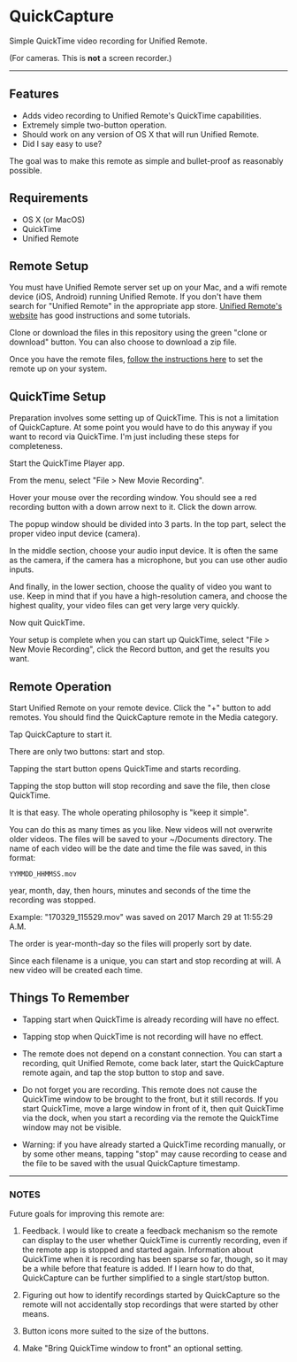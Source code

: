 # QuickCapture
Simple QuickTime video recording for Unified Remote.

(For cameras. This is **not** a screen recorder.)

---

## Features
* Adds video recording to Unified Remote's QuickTime capabilities.
* Extremely simple two-button operation.
* Should work on any version of OS X that will run Unified Remote.
* Did I say easy to use?

The goal was to make this remote as simple and bullet-proof as reasonably possible.

## Requirements

* OS X (or MacOS)
* QuickTime
* Unified Remote

## Remote Setup

You must have Unified Remote server set up on your Mac, and a wifi remote device (iOS, Android) running Unified Remote. If you don't have them search for "Unified Remote" in the appropriate app store. [Unified Remote's website](https://www.unifiedremote.com "Unified Remote") has good instructions and some tutorials.

Clone or download the files in this repository using the green "clone or download" button. You can also choose to download a zip file.

Once you have the remote files, [follow the instructions here](https://www.unifiedremote.com/tutorials/how-to-install-a-custom-remote "Install Custom Remote") to set the remote up on your system.

## QuickTime Setup

Preparation involves some setting up of QuickTime. This is not a limitation of QuickCapture. At some point you would have to do this anyway if you want to record via QuickTime. I'm just including these steps for completeness. 

Start the QuickTime Player app.

From the menu, select "File > New Movie Recording".

Hover your mouse over the recording window. You should see a red recording button with a down arrow next to it. Click the down arrow.

The popup window should be divided into 3 parts. In the top part, select the proper video input device (camera).

In the middle section, choose your audio input device. It is often the same as the camera, if the camera has a microphone, but you can use other audio inputs.

And finally, in the lower section, choose the quality of video you want to use. Keep in mind that if you have a high-resolution camera, and choose the highest quality, your video files can get very large very quickly.

Now quit QuickTime.

Your setup is complete when you can start up QuickTime, select "File > New Movie Recording", click the Record button, and get the results you want.


## Remote Operation

Start Unified Remote on your remote device. Click the "+" button to add remotes. You should find the QuickCapture remote in the Media category.

Tap QuickCapture to start it.

There are only two buttons: start and stop.

Tapping the start button opens QuickTime and starts recording.

Tapping the stop button will stop recording and save the file, then close QuickTime.

It is that easy. The whole operating philosophy is "keep it simple".

You can do this as many times as you like. New videos will not overwrite older videos. The files will be saved to your ~/Documents directory. The name of each video will be the date and time the file was saved, in this format:

`YYMMDD_HHMMSS.mov`

year, month, day, then hours, minutes and seconds of the time the recording was stopped.

Example: "170329_115529.mov" was saved on 2017 March 29 at 11:55:29 A.M.

The order is year-month-day so the files will properly sort by date.

Since each filename is a unique, you can start and stop recording at will. A new video will be created each time.

## Things To Remember

* Tapping start when QuickTime is already recording will have no effect.

* Tapping stop when QuickTime is not recording will have no effect.

* The remote does not depend on a constant connection. You can start a recording, quit Unified Remote, come back later, start the QuickCapture remote again, and tap the stop button to stop and save.

* Do not forget you are recording. This remote does not cause the QuickTime window to be brought to the front, but it still records. If you start QuickTime, move a large window in front of it, then quit QuickTime via the dock, when you start a recording via the remote the QuickTime window may not be visible.

* Warning: if you have already started a QuickTime recording manually, or by some other means, tapping "stop" may cause recording to cease and the file to be saved with the usual QuickCapture timestamp.

----

### NOTES

Future goals for improving this remote are:

1. Feedback. I would like to create a feedback mechanism so the remote can display to the user whether QuickTime is currently recording, even if the remote app is stopped and started again. Information about QuickTime when it is recording has been sparse so far, though, so it may be a while before that feature is added. If I learn how to do that, QuickCapture can be further simplified to a single start/stop button.

2. Figuring out how to identify recordings started by QuickCapture so the remote will not accidentally stop recordings that were started by other means.

3. Button icons more suited to the size of the buttons.

4. Make "Bring QuickTime window to front" an optional setting.